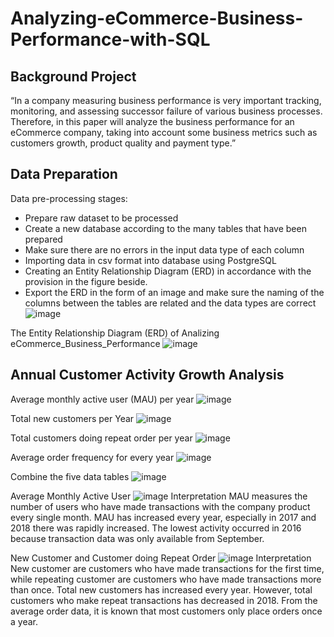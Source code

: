# Analyzing-eCommerce-Business-Performance-with-SQL

## Background Project
“In a company measuring business performance is very important tracking, monitoring, and assessing successor failure of various business processes. Therefore, in this paper will analyze the business performance for an eCommerce company, taking into account some business metrics such as customers growth, product quality and payment type.”

## Data Preparation
Data pre-processing stages:
- Prepare raw dataset to be processed
- Create a new database according to the many tables that have been prepared
- Make sure there are no errors in the input data type of each column
- Importing data in csv format into database using PostgreSQL
- Creating an Entity Relationship Diagram (ERD) in accordance with the provision in the figure beside.
- Export the ERD in the form of an image and make sure the naming of the columns between the tables are related and the data types are correct
![image](https://github.com/Yasmin63/Analyzing-eCommerce-Business-Performance-with-SQL/assets/146631940/8d3fdcd4-f09f-4105-be27-013305a7f208)

The Entity Relationship Diagram (ERD) of Analizing eCommerce_Business_Performance
![image](https://github.com/Yasmin63/Analyzing-eCommerce-Business-Performance-with-SQL/assets/146631940/f209a552-d192-42ab-a83d-545e3326c626)


## Annual Customer Activity Growth Analysis
Average monthly active user (MAU) per year
![image](https://github.com/Yasmin63/Analyzing-eCommerce-Business-Performance-with-SQL/assets/146631940/66b7913e-b1e7-4eed-af21-f20ef866902a)

Total new customers per Year
![image](https://github.com/Yasmin63/Analyzing-eCommerce-Business-Performance-with-SQL/assets/146631940/bd912f58-8c4b-4853-8ef0-23834cea3dd6)

Total customers doing repeat order per year
![image](https://github.com/Yasmin63/Analyzing-eCommerce-Business-Performance-with-SQL/assets/146631940/184ae55a-3807-4713-a1ea-9751dfc98b1b)

Average order frequency for every year
![image](https://github.com/Yasmin63/Analyzing-eCommerce-Business-Performance-with-SQL/assets/146631940/c8037fd7-dccb-42f9-af25-66ce1975d8b0)

Combine the five data tables
![image](https://github.com/Yasmin63/Analyzing-eCommerce-Business-Performance-with-SQL/assets/146631940/09dfc928-39b4-4c35-868a-215743d56b16)

Average  Monthly Active User
![image](https://github.com/Yasmin63/Analyzing-eCommerce-Business-Performance-with-SQL/assets/146631940/c8ba1758-7ed9-40ea-b568-6cd85b9d09a6)
Interpretation
MAU measures the number of users who have made transactions with the company product every single month. 
MAU has increased every year, especially in 2017 and 2018 there was rapidly increased. The lowest activity occurred in 2016 because transaction data was only available from September. 

New Customer and Customer doing Repeat Order
![image](https://github.com/Yasmin63/Analyzing-eCommerce-Business-Performance-with-SQL/assets/146631940/642795de-6027-4c3e-9bc3-e92dd1461d1e)
Interpretation
New customer are customers who have made transactions for the first time, while repeating customer are customers who have made transactions more than once.
Total new customers has increased every year. However, total customers who make repeat transactions has decreased in 2018. From the average order data, it is known that most customers only place orders once a year.
















